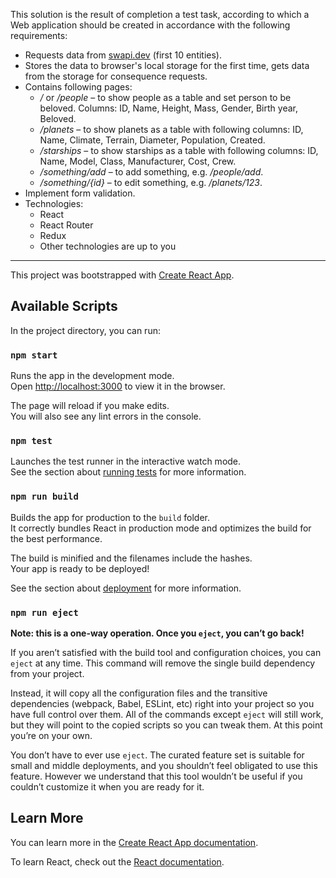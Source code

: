 This solution is the result of completion a test task, according to which a Web application should be created in accordance with the following requirements:

- Requests data from [swapi.dev](https://swapi.dev) (first 10 entities).
- Stores the data to browser's local storage for the first time, gets data from the storage for consequence requests.
- Contains following pages:
  - _/_ or _/people_ – to show people as a table and set person to be beloved. Columns: ID, Name, Height, Mass, Gender, Birth year, Beloved.
  - _/planets_ – to show planets as a table with following columns: ID, Name, Climate, Terrain, Diameter, Population, Created.
  - _/starships_ – to show starships as a table with following columns: ID, Name, Model, Class, Manufacturer, Cost, Crew.
  - _/something/add_ – to add something, e.g. _/people/add_.
  - _/something/{id}_ – to edit something, e.g. _/planets/123_.
- Implement form validation.
- Technologies:
  - React
  - React Router
  - Redux
  - Other technologies are up to you

---

This project was bootstrapped with [Create React App](https://github.com/facebook/create-react-app).

## Available Scripts

In the project directory, you can run:

### `npm start`

Runs the app in the development mode.<br />
Open [http://localhost:3000](http://localhost:3000) to view it in the browser.

The page will reload if you make edits.<br />
You will also see any lint errors in the console.

### `npm test`

Launches the test runner in the interactive watch mode.<br />
See the section about [running tests](https://facebook.github.io/create-react-app/docs/running-tests) for more information.

### `npm run build`

Builds the app for production to the `build` folder.<br />
It correctly bundles React in production mode and optimizes the build for the best performance.

The build is minified and the filenames include the hashes.<br />
Your app is ready to be deployed!

See the section about [deployment](https://facebook.github.io/create-react-app/docs/deployment) for more information.

### `npm run eject`

**Note: this is a one-way operation. Once you `eject`, you can’t go back!**

If you aren’t satisfied with the build tool and configuration choices, you can `eject` at any time. This command will remove the single build dependency from your project.

Instead, it will copy all the configuration files and the transitive dependencies (webpack, Babel, ESLint, etc) right into your project so you have full control over them. All of the commands except `eject` will still work, but they will point to the copied scripts so you can tweak them. At this point you’re on your own.

You don’t have to ever use `eject`. The curated feature set is suitable for small and middle deployments, and you shouldn’t feel obligated to use this feature. However we understand that this tool wouldn’t be useful if you couldn’t customize it when you are ready for it.

## Learn More

You can learn more in the [Create React App documentation](https://facebook.github.io/create-react-app/docs/getting-started).

To learn React, check out the [React documentation](https://reactjs.org/).
